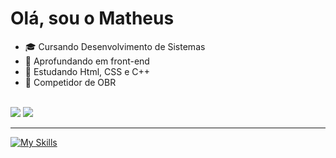 # Olá, sou o Matheus
- 🎓 Cursando Desenvolvimento de Sistemas
- 🔭 Aprofundando em front-end<br>
- 📖 Estudando Html, CSS e C++
- 🤖 Competidor de OBR<br><br>

![](https://github-readme-stats.vercel.app/api?username=Matheus-Gabriel07&theme=dark&hide_border=false&include_all_commits=true&count_private=true)
![](https://github-readme-stats.vercel.app/api/top-langs/?username=Matheus-Gabriel07&theme=dark&hide_border=false&include_all_commits=true&count_private=true&layout=compact)<hr>

[![My Skills](https://skillicons.dev/icons?i=html,css,cpp,figma,ai,pr,arduino)](https://skillicons.dev)
